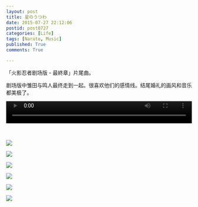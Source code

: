 ```yaml
---
layout: post
title: 星のうつわ
date: 2015-07-27 22:12:06
postid: post0727
categories: [Life]
tags: [Naruto, Music]
published: True
comments: True

---
```


「火影忍者剧场版 - 最終章」片尾曲。

剧场版中雏田与鸣人最终走到一起。很喜欢他们的感情线。结尾婚礼的画风和音乐都美极了。

<!--more-->

<video src="https://myulinkblog.oss-cn-shenzhen.aliyuncs.com/%E6%98%9F%E3%81%AE%E3%81%86%E3%81%A4%E3%82%8F.mp3" controls="controls" style="width:100%;height:60px;"></video>

<br>


![](https://myulinkblog.oss-cn-shenzhen.aliyuncs.com/18-7-29/1.png)

![](https://myulinkblog.oss-cn-shenzhen.aliyuncs.com/18-7-29/3.png)

![](https://myulinkblog.oss-cn-shenzhen.aliyuncs.com/18-7-29/6.png)

![](https://myulinkblog.oss-cn-shenzhen.aliyuncs.com/18-7-29/2.png)

![](https://myulinkblog.oss-cn-shenzhen.aliyuncs.com/18-7-29/4.png)

![](https://myulinkblog.oss-cn-shenzhen.aliyuncs.com/18-7-29/5.png)

